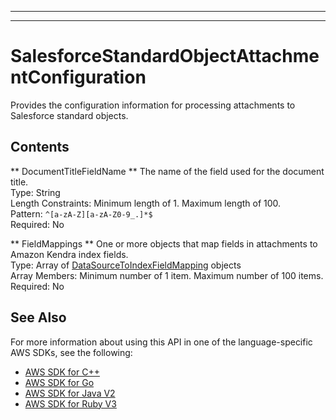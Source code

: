--------

--------

# SalesforceStandardObjectAttachmentConfiguration<a name="API_SalesforceStandardObjectAttachmentConfiguration"></a>

Provides the configuration information for processing attachments to Salesforce standard objects\.

## Contents<a name="API_SalesforceStandardObjectAttachmentConfiguration_Contents"></a>

 ** DocumentTitleFieldName **   <a name="Kendra-Type-SalesforceStandardObjectAttachmentConfiguration-DocumentTitleFieldName"></a>
The name of the field used for the document title\.  
Type: String  
Length Constraints: Minimum length of 1\. Maximum length of 100\.  
Pattern: `^[a-zA-Z][a-zA-Z0-9_.]*$`   
Required: No

 ** FieldMappings **   <a name="Kendra-Type-SalesforceStandardObjectAttachmentConfiguration-FieldMappings"></a>
One or more objects that map fields in attachments to Amazon Kendra index fields\.  
Type: Array of [DataSourceToIndexFieldMapping](API_DataSourceToIndexFieldMapping.md) objects  
Array Members: Minimum number of 1 item\. Maximum number of 100 items\.  
Required: No

## See Also<a name="API_SalesforceStandardObjectAttachmentConfiguration_SeeAlso"></a>

For more information about using this API in one of the language\-specific AWS SDKs, see the following:
+  [AWS SDK for C\+\+](https://docs.aws.amazon.com/goto/SdkForCpp/kendra-2019-02-03/SalesforceStandardObjectAttachmentConfiguration) 
+  [AWS SDK for Go](https://docs.aws.amazon.com/goto/SdkForGoV1/kendra-2019-02-03/SalesforceStandardObjectAttachmentConfiguration) 
+  [AWS SDK for Java V2](https://docs.aws.amazon.com/goto/SdkForJavaV2/kendra-2019-02-03/SalesforceStandardObjectAttachmentConfiguration) 
+  [AWS SDK for Ruby V3](https://docs.aws.amazon.com/goto/SdkForRubyV3/kendra-2019-02-03/SalesforceStandardObjectAttachmentConfiguration) 